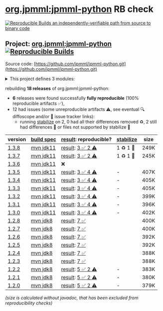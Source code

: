 [org.jpmml:jpmml-python](https://central.sonatype.com/artifact/org.jpmml/jpmml-python/versions) RB check
=======

[![Reproducible Builds](https://reproducible-builds.org/images/logos/rb.svg) an independently-verifiable path from source to binary code](https://reproducible-builds.org/)

## Project: [org.jpmml:jpmml-python](https://central.sonatype.com/artifact/org.jpmml/jpmml-python/versions) [![Reproducible Builds](https://img.shields.io/endpoint?url=https://raw.githubusercontent.com/jvm-repo-rebuild/reproducible-central/master/content/org/jpmml/jpmml-python/badge.json)](https://github.com/jvm-repo-rebuild/reproducible-central/blob/master/content/org/jpmml/jpmml-python/README.md)

Source code: [https://github.com/jpmml/jpmml-python.git](https://github.com/jpmml/jpmml-python.git)

<details><summary>This project defines 3 modules:</summary>

* [org.jpmml:jpmml-python](https://central.sonatype.com/artifact/org.jpmml/jpmml-python/overview)
* [org.jpmml:pmml-python](https://central.sonatype.com/artifact/org.jpmml/pmml-python/overview)
* [org.jpmml:pmml-python-testing](https://central.sonatype.com/artifact/org.jpmml/pmml-python-testing/overview)
</details>

rebuilding **18 releases** of org.jpmml:jpmml-python:
- **6** releases were found successfully **fully reproducible** (100% reproducible artifacts :white_check_mark:),
- 12 had issues (some unreproducible artifacts :warning:, see eventual :mag: diffoscope and/or :memo: issue tracker links):
  - running [stabilize](doc/stabilize.md) on 2, 0 had all their differences removed :recycle:, 2 still had differences :rotating_light: or files not supported by stabilize :no_entry_sign:

| version | [build spec](/BUILDSPEC.md) | [result](https://reproducible-builds.org/docs/jvm/): reproducible? | [stabilize](https://github.com/google/oss-rebuild/blob/main/cmd/stabilize/README.md) | size |
| -- | --------- | ------ | ------ | -- |
| [1.3.8](https://central.sonatype.com/artifact/org.jpmml/jpmml-python/1.3.8/pom) | [mvn jdk11](jpmml-python-1.3.8.buildspec) | [result](jpmml-python-1.3.8.buildinfo): [3 :white_check_mark:  2 :warning:](jpmml-python-1.3.8.buildcompare) | 1 :recycle: 1 :rotating_light: | 249K |
| [1.3.7](https://central.sonatype.com/artifact/org.jpmml/jpmml-python/1.3.7/pom) | [mvn jdk11](jpmml-python-1.3.7.buildspec) | [result](jpmml-python-1.3.7.buildinfo): [3 :white_check_mark:  2 :warning:](jpmml-python-1.3.7.buildcompare) | 1 :recycle: 1 :rotating_light: | 245K |
| [1.3.6](https://central.sonatype.com/artifact/org.jpmml/jpmml-python/1.3.6/pom) | [mvn jdk11](jpmml-python-1.3.6.buildspec) | :x: | |
| [1.3.5](https://central.sonatype.com/artifact/org.jpmml/jpmml-python/1.3.5/pom) | [mvn jdk11](jpmml-python-1.3.5.buildspec) | [result](jpmml-python-1.3.5.buildinfo): [3 :white_check_mark:  4 :warning:](jpmml-python-1.3.5.buildcompare) | - | 407K |
| [1.3.4](https://central.sonatype.com/artifact/org.jpmml/jpmml-python/1.3.4/pom) | [mvn jdk11](jpmml-python-1.3.4.buildspec) | [result](jpmml-python-1.3.4.buildinfo): [3 :white_check_mark:  4 :warning:](jpmml-python-1.3.4.buildcompare) | - | 405K |
| [1.3.3](https://central.sonatype.com/artifact/org.jpmml/jpmml-python/1.3.3/pom) | [mvn jdk11](jpmml-python-1.3.3.buildspec) | [result](jpmml-python-1.3.3.buildinfo): [3 :white_check_mark:  4 :warning:](jpmml-python-1.3.3.buildcompare) | - | 405K |
| [1.3.2](https://central.sonatype.com/artifact/org.jpmml/jpmml-python/1.3.2/pom) | [mvn jdk11](jpmml-python-1.3.2.buildspec) | [result](jpmml-python-1.3.2.buildinfo): [3 :white_check_mark:  4 :warning:](jpmml-python-1.3.2.buildcompare) | - | 399K |
| [1.3.1](https://central.sonatype.com/artifact/org.jpmml/jpmml-python/1.3.1/pom) | [mvn jdk11](jpmml-python-1.3.1.buildspec) | [result](jpmml-python-1.3.1.buildinfo): [3 :white_check_mark:  4 :warning:](jpmml-python-1.3.1.buildcompare) | - | 396K |
| [1.3.0](https://central.sonatype.com/artifact/org.jpmml/jpmml-python/1.3.0/pom) | [mvn jdk11](jpmml-python-1.3.0.buildspec) | [result](jpmml-python-1.3.0.buildinfo): [3 :white_check_mark:  4 :warning:](jpmml-python-1.3.0.buildcompare) | - | 402K |
| [1.2.8](https://central.sonatype.com/artifact/org.jpmml/jpmml-python/1.2.8/pom) | [mvn jdk8](jpmml-python-1.2.8.buildspec) | [result](jpmml-python-1.2.8.buildinfo): [7 :white_check_mark: ](jpmml-python-1.2.8.buildcompare) | | 400K |
| [1.2.7](https://central.sonatype.com/artifact/org.jpmml/jpmml-python/1.2.7/pom) | [mvn jdk8](jpmml-python-1.2.7.buildspec) | [result](jpmml-python-1.2.7.buildinfo): [7 :white_check_mark: ](jpmml-python-1.2.7.buildcompare) | | 400K |
| [1.2.6](https://central.sonatype.com/artifact/org.jpmml/jpmml-python/1.2.6/pom) | [mvn jdk8](jpmml-python-1.2.6.buildspec) | [result](jpmml-python-1.2.6.buildinfo): [7 :white_check_mark: ](jpmml-python-1.2.6.buildcompare) | | 392K |
| [1.2.5](https://central.sonatype.com/artifact/org.jpmml/jpmml-python/1.2.5/pom) | [mvn jdk8](jpmml-python-1.2.5.buildspec) | [result](jpmml-python-1.2.5.buildinfo): [7 :white_check_mark: ](jpmml-python-1.2.5.buildcompare) | | 392K |
| [1.2.4](https://central.sonatype.com/artifact/org.jpmml/jpmml-python/1.2.4/pom) | [mvn jdk8](jpmml-python-1.2.4.buildspec) | [result](jpmml-python-1.2.4.buildinfo): [7 :white_check_mark: ](jpmml-python-1.2.4.buildcompare) | | 388K |
| [1.2.3](https://central.sonatype.com/artifact/org.jpmml/jpmml-python/1.2.3/pom) | [mvn jdk8](jpmml-python-1.2.3.buildspec) | [result](jpmml-python-1.2.3.buildinfo): [7 :white_check_mark: ](jpmml-python-1.2.3.buildcompare) | | 388K |
| [1.2.2](https://central.sonatype.com/artifact/org.jpmml/jpmml-python/1.2.2/pom) | [mvn jdk8](jpmml-python-1.2.2.buildspec) | [result](jpmml-python-1.2.2.buildinfo): [5 :white_check_mark:  2 :warning:](jpmml-python-1.2.2.buildcompare) | - | 383K |
| [1.2.1](https://central.sonatype.com/artifact/org.jpmml/jpmml-python/1.2.1/pom) | [mvn jdk8](jpmml-python-1.2.1.buildspec) | [result](jpmml-python-1.2.1.buildinfo): [5 :white_check_mark:  2 :warning:](jpmml-python-1.2.1.buildcompare) | - | 380K |
| [1.2.0](https://central.sonatype.com/artifact/org.jpmml/jpmml-python/1.2.0/pom) | [mvn jdk8](jpmml-python-1.2.0.buildspec) | [result](jpmml-python-1.2.0.buildinfo): [5 :white_check_mark:  2 :warning:](jpmml-python-1.2.0.buildcompare) | - | 379K |

<i>(size is calculated without javadoc, that has been excluded from reproducibility checks)</i>
